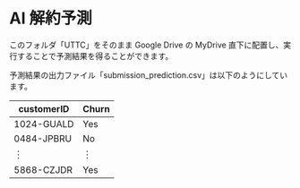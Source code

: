 # AI 解約予測

このフォルダ「UTTC」をそのまま Google Drive の MyDrive 直下に配置し、実行することで予測結果を得ることができます。

予測結果の出力ファイル「submission_prediction.csv」は以下のようにしています。

| customerID | Churn |
| ---------- | ----- |
| 1024-GUALD | Yes   |
| 0484-JPBRU | No    |
| ︙         | ︙    |
| 5868-CZJDR | Yes   |
